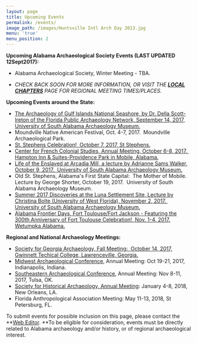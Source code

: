 ```yaml
---
layout: page
title: Upcoming Events
permalink: /events/
image_path: /images/Huntsville Intl Arch Day 2013.jpg
menu: 'true'
menu_position: 2
---
```



**Upcoming Alabama Archaeological Society Events (LAST UPDATED 12Sept2017):**

* Alabama Archaeological Society, Winter Meeting - TBA.&nbsp;

* *CHECK BACK SOON FOR MORE INFORMATION, OR VISIT THE [**LOCAL CHAPTERS**](https://alabamaarchaeology.org/local-chapters/) PAGE FOR REGIONAL MEETING TIMES/PLACES*.

**Upcoming Events around the State:**

* [The Archaeology of Gulf Islands National Seashore, by Dr. Della Scott-Ireton of the Florida Public Archaeology Network, September 14, 2017, University of South Alabama Archaeology Museum.](http://www.usouthal.edu/org/archaeology/museum/events.html)
* Moundville Native American Festival, Oct. 4-7, 2017.&nbsp; Moundville Archaeological Park.
* [St. Stephens Celebration!&nbsp; October 7, 2017, St Stephens.](http://www.alabama200.org/participate/events/st-stephens-celebration)
* [Center for French Colonial Studies, Annual Meeting, October 6-8, 2017.&nbsp; Hampton Inn & Suites-Providence Park in Mobile, Alabama.](http://frenchcolonialstudies.org/annual-meeting/)
* [Life of the Enslaved at Arcadia Mill, a lecture by Adrianne Sams Walker, October 9, 2017.&nbsp; University of South Alabama Archaeology Museum.](http://www.usouthal.edu/org/archaeology/museum/events.html)
* Old St. Stephens, Alabama's First State Capital:&nbsp; The Mother of Mobile.&nbsp; Lecture by George Shorter, October 19, 2017.&nbsp; University of South Alabama Archaeology Museum.
* [Summer 2017 Discoveries at the Luna Settlement Site, Lecture by Christina Bolte (University of West Florida), November 2, 2017.&nbsp; University of South Alabama Archaeology Museum.](http://www.usouthal.edu/org/archaeology/museum/events.html)
* [Alabama Frontier Days, Fort Toulouse/Fort Jackson - Featuring the 300th Anniversary of Fort Toulouse Celebration!, Nov. 1-4, 2017. Wetumpka Alabama.](https://fttoulousejackson.org/)

**Regional and National Archaeology Meetings:**

* [Society for Georgia Archaeology, Fall Meeting:&nbsp; October 14, 2017, Gwinnett Techical College, Lawrenceville, Georgia.](http://thesga.org/)
* [Midwest Archaeological Conference](http://www.midwestarchaeology.org/2017-indianapolis-indiana), Annual Meeting: Oct 19-21, 2017, Indianapolis, Indiana.
* [Southeastern Archaeological Conference](http://www.southeasternarchaeology.org/annual-meeting/details/), Annual Meeting: Nov 8-11, 2017, Tulsa, OK.
* [Society for Historical Archaeology, Annual Meeting](https://sha.org/conferences/): January 4-8, 2018, New Orleans, LA.
* Florida Anthropological Association Meeting: May 11-13, 2018, St Petersburg, FL.

To submit events for possible inclusion on this page, please contact the **[Web Editor](javascript:void(location.href='mailto:'+String.fromCharCode(115,105,112,101,115,46,101,114,105,99,64,103,109,97,105,108,46,99,111,109))).&nbsp;**To be eligible for consideration, events must be directly related to Alabama archaeology and/or history, or of regional archaeological interest.
